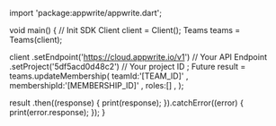 import 'package:appwrite/appwrite.dart';

void main() { // Init SDK
  Client client = Client();
  Teams teams = Teams(client);

  client
    .setEndpoint('https://cloud.appwrite.io/v1') // Your API Endpoint
    .setProject('5df5acd0d48c2') // Your project ID
  ;
  Future result = teams.updateMembership(
    teamId:'[TEAM_ID]' ,
    membershipId:'[MEMBERSHIP_ID]' ,
    roles:[] ,
  );

  result
    .then((response) {
      print(response);
    }).catchError((error) {
      print(error.response);
  });
}

